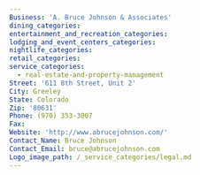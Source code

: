 ```yaml
---
Business: 'A. Bruce Johnson & Associates'
dining_categories:
entertainment_and_recreation_categories:
lodging_and_event_centers_categories:
nightlife_categories:
retail_categories:
service_categories:
  - real-estate-and-property-management
Street: '611 8th Street, Unit 2'
City: Greeley
State: Colorado
Zip: '80631'
Phone: (970) 353-3007
Fax:
Website: 'http://www.abrucejohnson.com/'
Contact_Name: Bruce Johnson
Contact_Email: bruce@abrucejohnson.com
Logo_image_path: /_service_categories/legal.md
---
```



